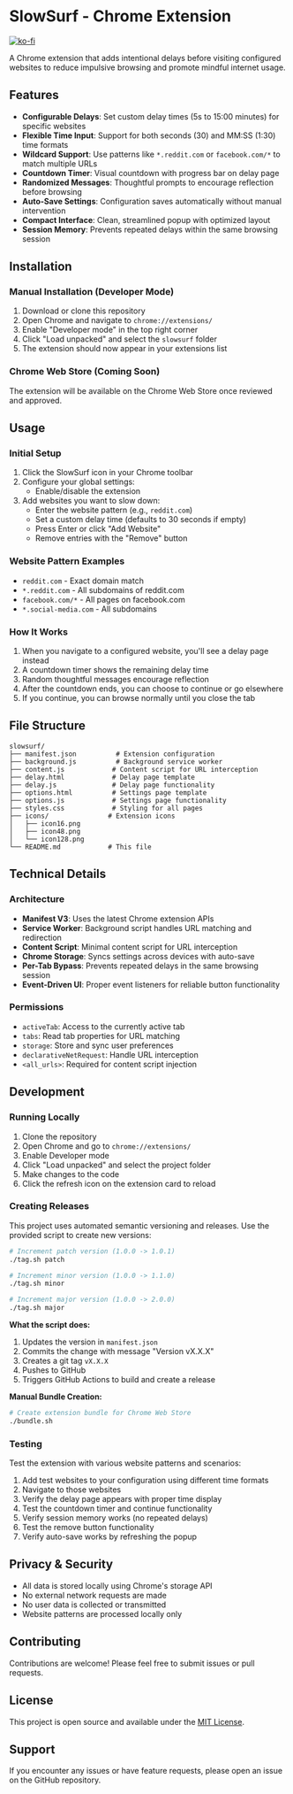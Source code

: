 # SlowSurf - Chrome Extension

[![ko-fi](https://ko-fi.com/img/githubbutton_sm.svg)](https://ko-fi.com/I3I51I3E28)

A Chrome extension that adds intentional delays before visiting configured websites to reduce impulsive browsing and promote mindful internet usage.

## Features

- **Configurable Delays**: Set custom delay times (5s to 15:00 minutes) for specific websites
- **Flexible Time Input**: Support for both seconds (30) and MM:SS (1:30) time formats
- **Wildcard Support**: Use patterns like `*.reddit.com` or `facebook.com/*` to match multiple URLs
- **Countdown Timer**: Visual countdown with progress bar on delay page
- **Randomized Messages**: Thoughtful prompts to encourage reflection before browsing
- **Auto-Save Settings**: Configuration saves automatically without manual intervention
- **Compact Interface**: Clean, streamlined popup with optimized layout
- **Session Memory**: Prevents repeated delays within the same browsing session

## Installation

### Manual Installation (Developer Mode)

1. Download or clone this repository
2. Open Chrome and navigate to `chrome://extensions/`
3. Enable "Developer mode" in the top right corner
4. Click "Load unpacked" and select the `slowsurf` folder
5. The extension should now appear in your extensions list

### Chrome Web Store (Coming Soon)

The extension will be available on the Chrome Web Store once reviewed and approved.

## Usage

### Initial Setup

1. Click the SlowSurf icon in your Chrome toolbar
2. Configure your global settings:
   - Enable/disable the extension
3. Add websites you want to slow down:
   - Enter the website pattern (e.g., `reddit.com`)
   - Set a custom delay time (defaults to 30 seconds if empty)
   - Press Enter or click "Add Website"
   - Remove entries with the "Remove" button

### Website Pattern Examples

- `reddit.com` - Exact domain match
- `*.reddit.com` - All subdomains of reddit.com
- `facebook.com/*` - All pages on facebook.com
- `*.social-media.com` - All subdomains

### How It Works

1. When you navigate to a configured website, you'll see a delay page instead
2. A countdown timer shows the remaining delay time
3. Random thoughtful messages encourage reflection
4. After the countdown ends, you can choose to continue or go elsewhere
5. If you continue, you can browse normally until you close the tab

## File Structure

```
slowsurf/
├── manifest.json          # Extension configuration
├── background.js          # Background service worker
├── content.js            # Content script for URL interception
├── delay.html            # Delay page template
├── delay.js              # Delay page functionality
├── options.html          # Settings page template
├── options.js            # Settings page functionality
├── styles.css            # Styling for all pages
├── icons/               # Extension icons
│   ├── icon16.png
│   ├── icon48.png
│   └── icon128.png
└── README.md            # This file
```

## Technical Details

### Architecture

- **Manifest V3**: Uses the latest Chrome extension APIs
- **Service Worker**: Background script handles URL matching and redirection
- **Content Script**: Minimal content script for URL interception
- **Chrome Storage**: Syncs settings across devices with auto-save
- **Per-Tab Bypass**: Prevents repeated delays in the same browsing session
- **Event-Driven UI**: Proper event listeners for reliable button functionality

### Permissions

- `activeTab`: Access to the currently active tab
- `tabs`: Read tab properties for URL matching
- `storage`: Store and sync user preferences
- `declarativeNetRequest`: Handle URL interception
- `<all_urls>`: Required for content script injection

## Development

### Running Locally

1. Clone the repository
2. Open Chrome and go to `chrome://extensions/`
3. Enable Developer mode
4. Click "Load unpacked" and select the project folder
5. Make changes to the code
6. Click the refresh icon on the extension card to reload

### Creating Releases

This project uses automated semantic versioning and releases. Use the provided script to create new versions:

```bash
# Increment patch version (1.0.0 -> 1.0.1)
./tag.sh patch

# Increment minor version (1.0.0 -> 1.1.0)
./tag.sh minor

# Increment major version (1.0.0 -> 2.0.0)
./tag.sh major
```

**What the script does:**
1. Updates the version in `manifest.json`
2. Commits the change with message "Version vX.X.X"
3. Creates a git tag `vX.X.X`
4. Pushes to GitHub
5. Triggers GitHub Actions to build and create a release

**Manual Bundle Creation:**
```bash
# Create extension bundle for Chrome Web Store
./bundle.sh
```

### Testing

Test the extension with various website patterns and scenarios:

1. Add test websites to your configuration using different time formats
2. Navigate to those websites
3. Verify the delay page appears with proper time display
4. Test the countdown timer and continue functionality
5. Verify session memory works (no repeated delays)
6. Test the remove button functionality
7. Verify auto-save works by refreshing the popup

## Privacy & Security

- All data is stored locally using Chrome's storage API
- No external network requests are made
- No user data is collected or transmitted
- Website patterns are processed locally only

## Contributing

Contributions are welcome! Please feel free to submit issues or pull requests.

## License

This project is open source and available under the [MIT License](LICENSE).

## Support

If you encounter any issues or have feature requests, please open an issue on the GitHub repository.